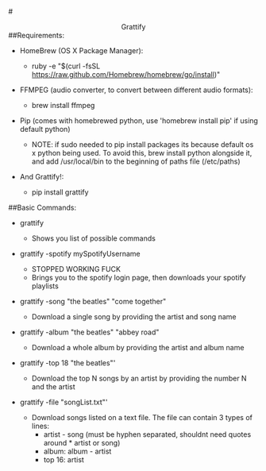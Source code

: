 #<center> Grattify </center>
##Requirements:

* HomeBrew (OS X Package Manager):
	* ruby -e "$(curl -fsSL https://raw.github.com/Homebrew/homebrew/go/install)"

* FFMPEG (audio converter, to convert between different audio formats):
	* brew install ffmpeg

* Pip (comes with homebrewed python, use 'homebrew install pip' if using default python)
	* NOTE:  if sudo needed to pip install packages its because default os x python being used. To avoid this, brew install python alongside it, and add /usr/local/bin to the beginning of paths file (/etc/paths)

* And Grattify!:
	* pip install grattify


##Basic Commands:

* grattify 
	* Shows you list of possible commands

* grattify -spotify mySpotifyUsername
	* STOPPED WORKING FUCK
	* Brings you to the spotify login page, then downloads your spotify playlists

* grattify -song "the beatles" "come together"
	* Download a single song by providing the artist and song name

* grattify -album "the beatles" "abbey road" 
	* Download a whole album by providing the artist and album name

* grattify -top 18 "the beatles"'
	* Download the top N songs by an artist by providing the number N and the artist

* grattify -file "songList.txt"'
	* Download songs listed on a text file. The file can contain 3 types of lines:
		* artist - song (must be hyphen separated, shouldnt need quotes around * artist or song)
		* album: album - artist
		* top 16: artist